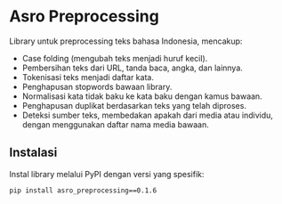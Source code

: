 # Asro Preprocessing

Library untuk preprocessing teks bahasa Indonesia, mencakup:

- Case folding (mengubah teks menjadi huruf kecil).
- Pembersihan teks dari URL, tanda baca, angka, dan lainnya.
- Tokenisasi teks menjadi daftar kata.
- Penghapusan stopwords bawaan library.
- Normalisasi kata tidak baku ke kata baku dengan kamus bawaan.
- Penghapusan duplikat berdasarkan teks yang telah diproses.
- Deteksi sumber teks, membedakan apakah dari media atau individu, dengan menggunakan daftar nama media bawaan.

## Instalasi

Instal library melalui PyPI dengan versi yang spesifik:

```bash
pip install asro_preprocessing==0.1.6
```
